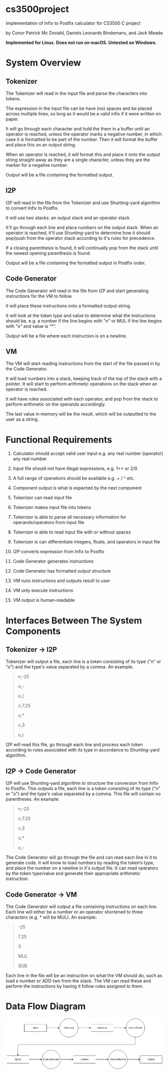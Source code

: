 # cs3500project
Implementation of Infix to Postfix calculator for CS3500 C project

by Conor Patrick Mc Donald, Daniels Leonards Bindemans, and Jack Meade

**Implemented for Linux. Does not run on macOS. Untested on Windows.**

# System Overview

## Tokenizer
The Tokenizer will read in the input file and parse the characters into tokens.

The expression in the input file can be have (no) spaces and be placed across multiple lines, so long as it would
be a valid infix if it were written on paper.

It will go through each character and hold the them in a buffer until an operator is reached, unless the operator
marks a negative number, in which case it is formatted to be part of the number. Then it will format the buffer and
place this on an output string.

When an operator is reached, it will format this and place it onto the output string straight away as they are a single
character, unless they are the marker for a negative number.

Output will be a file containing the formatted output.

## I2P
I2P will read in the file from the Tokenizer and use Shunting-yard algorithm to convert Infix to Postfix.

It will use two stacks: an output stack and an operator stack.

It'll go through each line and place numbers on the output stack. When an operator is reached, it'll use Shunting-yard
to determine how it should pop/push from the operator stack according to it's rules for precedence.

If a closing parenthesis is found, it will continually pop from the stack until the newest opening parenthesis is found.

Output will be a file containing the formatted output in Postfix order.

## Code Generator
The Code Generator will read in the file from I2P and start generating instructions for the VM to follow.

It will place these instructions onto a formatted output string.

It will look at the token type and value to determine what the instructions should be,
e.g. a number if the line begins with "n" or MUL if the line begins with "o" and value is “\*”.

Output will be a file where each instruction is on a newline.

## VM
The VM will start reading instructions from the start of the file passed in by the Code Generator.

It will load numbers into a stack, keeping track of the top of the stack with a pointer. It will start to perform
arithmetic operations on the stack when an operator is reached.

It will have rules associated with each operator, and pop from the stack to perform arithmetic on the operands accordingly.

The last value in memory will be the result, which will be outputted to the user as a string.

# Functional Requirements
1. Calculator should accept valid user input e.g. any real number (operator) any real number
1. Input file should not have illegal expressions, e.g. 1++ or 2/0
1. A full range of operations should be available e.g. + / ^ etc.
1. Component output is what is expected by the next component

1. Tokenizer can read input file
1. Tokenizer makes input file into tokens
1. Tokenizer is able to parse all necessary information for operands/operators from input file
1. Tokenizer is able to read input file with or without spaces
1. Tokenizer is can differentiate integers, floats, and operators in input file

1. I2P converts expression from Infix to Postfix

1. Code Generator generates instructions
1. Code Generator has formatted output structure

1. VM runs instructions and outputs result to user
1. VM only execute instructions
1. VM output is human-readable

# Interfaces Between The System Components
## Tokenizer -> I2P
Tokenizer will output a file, each line is a token consisting of its type ("n" or "o") and the type's value separated
by a comma. An example:

>n,-25
>
>o,-
>
>o,(
>
>n,7.25
>
>o,*
>
>n,3
>
>o,)

I2P will read this file, go through each line and process each token according to rules
associated with its type in accordance to Shunting-yard algorithm.

## I2P -> Code Generator
I2P will use Shunting-yard algorithm to structure the conversion from Infix to Postfix. This outputs a file,
each line is a token consisting of its type ("n" or "o") and the type's value separated by a comma. This file will
contain no parentheses. An example:

>n,-25
>
>n,7.25
>
>n,3
>
>o,*
>
>o,-


The Code Generator will go through the file and can read each line in it to generate code. It
will know to load numbers by reading the token’s type, and place the number on a newline in it's output file.
It can read operators by the token type/value and generate their appropriate arithmetic instruction.

## Code Generator -> VM
The Code Generator will output a file containing instructions on each line. Each line will either be
a number or an operator shortened to three characters (e.g. * will be MUL). An example:

>-25
>
>7.25
>
>3
>
>MUL
>
>SUB


Each line in the file will be an instruction on what the VM should do, such
as load a number or ADD two from the stack. The VM can read these and perform the instructions by having it follow
rules assigned to them.

# Data Flow Diagram
![Diagram which shows the data flowing from one component to another](data_flow.png "Data Flow Diagram")
